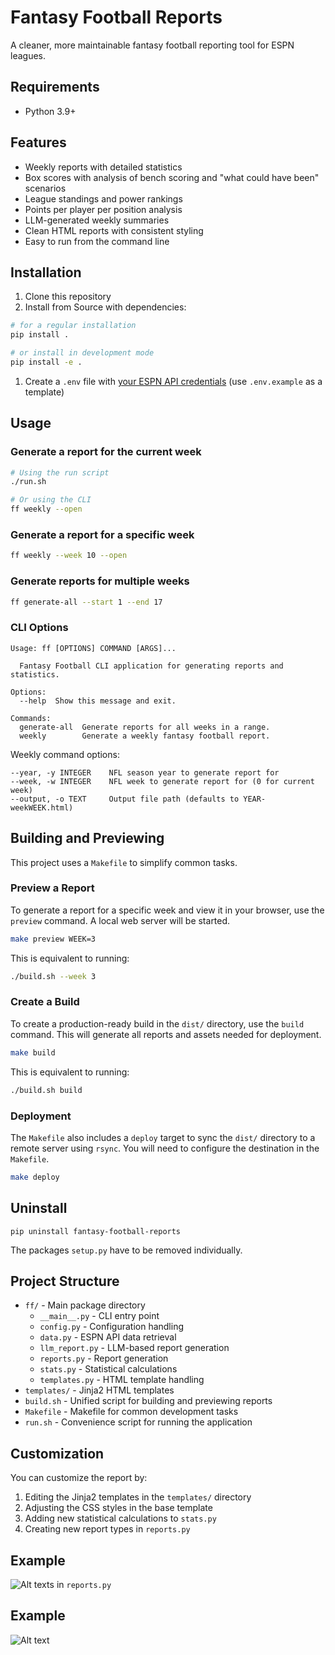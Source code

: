 # Fantasy Football Reports

A cleaner, more maintainable fantasy football reporting tool for ESPN leagues.

## Requirements

- Python 3.9+

## Features

- Weekly reports with detailed statistics
- Box scores with analysis of bench scoring and "what could have been" scenarios
- League standings and power rankings
- Points per player per position analysis
- LLM-generated weekly summaries
- Clean HTML reports with consistent styling
- Easy to run from the command line

## Installation

1. Clone this repository
2. Install from Source with dependencies:
  ```bash
  # for a regular installation
  pip install .
  ```
  ```bash
  # or install in development mode
  pip install -e .
  ````
1. Create a `.env` file with [your ESPN API credentials](https://github.com/cwendt94/espn-api/discussions/150#discussioncomment-133615) (use `.env.example` as a template)

## Usage

### Generate a report for the current week

```bash
# Using the run script
./run.sh

# Or using the CLI
ff weekly --open
````

### Generate a report for a specific week

```bash
ff weekly --week 10 --open
```

### Generate reports for multiple weeks

```bash
ff generate-all --start 1 --end 17
```

### CLI Options

```
Usage: ff [OPTIONS] COMMAND [ARGS]...

  Fantasy Football CLI application for generating reports and statistics.

Options:
  --help  Show this message and exit.

Commands:
  generate-all  Generate reports for all weeks in a range.
  weekly        Generate a weekly fantasy football report.
```

Weekly command options:

```
--year, -y INTEGER    NFL season year to generate report for
--week, -w INTEGER    NFL week to generate report for (0 for current week)
--output, -o TEXT     Output file path (defaults to YEAR-weekWEEK.html)
```

## Building and Previewing

This project uses a `Makefile` to simplify common tasks.

### Preview a Report

To generate a report for a specific week and view it in your browser, use the `preview` command. A local web server will be started.

```bash
make preview WEEK=3
```

This is equivalent to running:

```bash
./build.sh --week 3
```

### Create a Build

To create a production-ready build in the `dist/` directory, use the `build` command. This will generate all reports and assets needed for deployment.

```bash
make build
```

This is equivalent to running:

```bash
./build.sh build
```

### Deployment

The `Makefile` also includes a `deploy` target to sync the `dist/` directory to a remote server using `rsync`. You will need to configure the destination in the `Makefile`.

```bash
make deploy
```

## Uninstall

```
pip uninstall fantasy-football-reports
```

The packages `setup.py` have to be removed individually.

## Project Structure

- `ff/` - Main package directory
  - `__main__.py` - CLI entry point
  - `config.py` - Configuration handling
  - `data.py` - ESPN API data retrieval
  - `llm_report.py` - LLM-based report generation
  - `reports.py` - Report generation
  - `stats.py` - Statistical calculations
  - `templates.py` - HTML template handling
- `templates/` - Jinja2 HTML templates
- `build.sh` - Unified script for building and previewing reports
- `Makefile` - Makefile for common development tasks
- `run.sh` - Convenience script for running the application

## Customization

You can customize the report by:

1. Editing the Jinja2 templates in the `templates/` directory
2. Adjusting the CSS styles in the base template
3. Adding new statistical calculations to `stats.py`
4. Creating new report types in `reports.py`

## Example

![Alt text](images/sample.png)s in `reports.py`

## Example

![Alt text](images/sample.png)